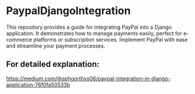 # PaypalDjangoIntegration
This repository provides a guide for integrating PayPal into a Django application. It demonstrates how to manage payments easily, perfect for e-commerce platforms or subscription services. Implement PayPal with ease and streamline your payment processes.

## For detailed explanation:
https://medium.com/@sphoorthys06/paypal-integration-in-django-application-76f0fa50533b
